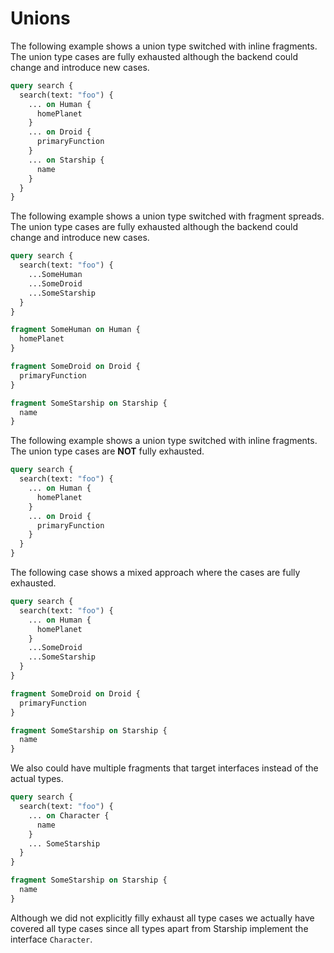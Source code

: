 # Unions

The following example shows a union type switched with inline fragments. The union type cases are fully exhausted although the backend could change and introduce new cases.

```graphql
query search {
  search(text: "foo") {
    ... on Human {
      homePlanet
    }
    ... on Droid {
      primaryFunction
    }
    ... on Starship {
      name
    }
  }
}
```

The following example shows a union type switched with fragment spreads. The union type cases are fully exhausted although the backend could change and introduce new cases.

```graphql
query search {
  search(text: "foo") {
    ...SomeHuman
    ...SomeDroid
    ...SomeStarship
  }
}

fragment SomeHuman on Human {
  homePlanet
}

fragment SomeDroid on Droid {
  primaryFunction
}

fragment SomeStarship on Starship {
  name
}
```

The following example shows a union type switched with inline fragments. The union type cases are **NOT** fully exhausted.

```graphql
query search {
  search(text: "foo") {
    ... on Human {
      homePlanet
    }
    ... on Droid {
      primaryFunction
    }
  }
}
```

The following case shows a mixed approach where the cases are fully exhausted.

```graphql
query search {
  search(text: "foo") {
    ... on Human {
      homePlanet
    }
    ...SomeDroid
    ...SomeStarship
  }
}

fragment SomeDroid on Droid {
  primaryFunction
}

fragment SomeStarship on Starship {
  name
}
```

We also could have multiple fragments that target interfaces instead of the actual types.

```graphql
query search {
  search(text: "foo") {
    ... on Character {
      name
    }
    ... SomeStarship
  }
}

fragment SomeStarship on Starship {
  name
}
```

Although we did not explicitly filly exhaust all type cases we actually have covered all type cases since all types apart from Starship implement the interface `Character`.